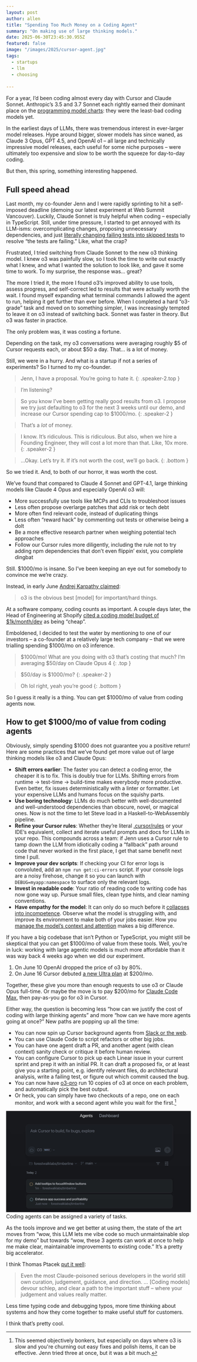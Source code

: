 ```yaml
---
layout: post
author: allen
title: "Spending Too Much Money on a Coding Agent"
summary: "On making use of large thinking models."
date: 2025-06-30T23:45:30.955Z
featured: false
image: "/images/2025/cursor-agent.jpg"
tags:
  - startups
  - llm
  - choosing

---
```


For a year, I’d been coding almost every day with Cursor and Claude Sonnet. Anthropic’s 3.5 and 3.7 Sonnet each rightly earned their dominant place on the [programming model charts](https://openrouter.ai/rankings/programming): they were the least-bad coding models yet.

In the earliest days of LLMs, there was tremendous interest in ever-larger model releases. Hype around bigger, slower models has since waned, as Claude 3 Opus, GPT 4.5, and OpenAI o1 – all large and technically impressive model releases, each useful for some niche purposes – were ultimately too expensive and slow to be worth the squeeze for day-to-day coding.

But then, this spring, something interesting happened.

## Full speed ahead

Last month, my co-founder Jenn and I were rapidly sprinting to hit a self-imposed deadline (demoing our latest experiment at Web Summit Vancouver). Luckily, Claude Sonnet is truly helpful when coding – especially in TypeScript. Still, under time pressure, I started to get annoyed with its LLM-isms: overcomplicating changes, proposing unnecessary dependencies, and just [literally changing failing tests into skipped tests](https://www.lesswrong.com/posts/rKC4xJFkxm6cNq4i9/reward-hacking-is-becoming-more-sophisticated-and-deliberate) to resolve “the tests are failing.” Like, what the crap?

Frustrated, I tried switching from Claude Sonnet to the new o3 thinking model. I knew o3 was painfully slow, so I took the time to write out exactly what I knew, and what I wanted the solution to look like, and gave it some time to work. To my surprise, the response was… great?

The more I tried it, the more I found o3’s improved ability to use tools, assess progress, and self-correct led to results that were actually worth the wait. I found myself expanding what terminal commands I allowed the agent to run, helping it get further than ever before. When I completed a hard “o3-grade” task and moved on to something simpler, I was increasingly tempted to leave it on o3 instead of switching back. Sonnet was faster in theory. But o3 was faster in practice.

The only problem was, it was costing a fortune.

Depending on the task, my o3 conversations were averaging roughly $5 of Cursor requests each, or about $50 a day. That… is a lot of money.

Still, we were in a hurry. And what is a startup if not a series of experiments? So I turned to my co-founder.

> Jenn, I have a proposal. You’re going to hate it.
{: .speaker-2.top }

> I’m listening?

> So you know I’ve been getting really good results from o3. I propose we try just defaulting to o3 for the next 3 weeks until our demo, and increase our Cursor spending cap to $1000/mo.
{: .speaker-2 }

> That’s a *lot* of money.

> I know. It’s ridiculous. This is ridiculous. But also, when we hire a Founding Engineer, they will cost a lot more than that. Like, 10x more.
{: .speaker-2 }

> …Okay. Let’s try it. If it’s not worth the cost, we’ll go back.
{: .bottom }

So we tried it. And, to both of our horror, it was worth the cost.

We’ve found that compared to Claude 4 Sonnet and GPT-4.1, large thinking models like Claude 4 Opus and especially OpenAI o3 will:

- More successfully use tools like MCPs and CLIs to troubleshoot issues
- Less often propose overlarge patches that add risk or tech debt
- More often find relevant code, instead of duplicating things
- Less often “reward hack” by commenting out tests or otherwise being a dolt
- Be a more effective research partner when weighing potential tech approaches
- Follow our Cursor rules more diligently, including the rule not to try adding npm dependencies that don’t even flippin’ exist, you complete dingbat

Still. $1000/mo is insane. So I’ve been keeping an eye out for somebody to convince me we’re crazy.

Instead, in early June [Andrej Karpathy claimed](https://x.com/karpathy/status/1929597620969951434):

> o3 is the obvious best [model] for important/hard things.

At a software company, coding counts as important. A couple days later, the Head of Engineering at Shopify [cited a coding model budget of $1k/month/dev](https://x.com/fnthawar/status/1930367595670274058?s=61) as being “cheap”.

Emboldened, I decided to test the water by mentioning to one of our investors – a co-founder at a relatively large tech company – that we were trialling spending $1000/mo on o3 inference.

> $1000/mo! What are you doing with o3 that’s costing that much? I’m averaging $50/day on Claude Opus 4
{: .top }

> $50/day is $1000/mo?
{: .speaker-2 }

> Oh lol right, yeah you’re good
{: .bottom }

So I guess it really is a thing. You can get $1000/mo of value from coding agents now.

## How to get $1000/mo of value from coding agents

Obviously, simply spending $1000 does not guarantee you a positive return! Here are some practices that we’ve found get more value out of large thinking models like o3 and Claude Opus:

- **Shift errors earlier**: The faster you can detect a coding error, the cheaper it is to fix. This is doubly true for LLMs. Shifting errors from runtime → test-time → build-time makes everybody more productive. Even better, fix issues deterministically with a linter or formatter. Let your expensive LLMs and humans focus on the squishy parts.
- **Use boring technology**: LLMs do much better with well-documented and well-understood dependencies than obscure, novel, or magical ones. Now is not the time to let Steve load in a Haskell-to-WebAssembly pipeline.
- **Refine your Cursor rules**: Whether they’re literal [.cursor/rules](https://docs.cursor.com/context/rules) or your IDE’s equivalent, collect and iterate useful prompts and docs for LLMs in your repo. This compounds across a team: if Jenn uses a Cursor rule to tamp down the LLM from idiotically coding a “fallback” path around code that never worked in the first place, I get that same benefit next time I pull.
- **Improve your dev scripts**: If checking your CI for error logs is convoluted, add an `npm run get:ci-errors` script. If your console logs are a noisy firehose, change it so you can launch with `DEBUG=myapp:namespace` to surface only the relevant logs.
- **Invest in readable code**: Your ratio of reading code to writing code has now gone way up. Pursue small files, clean type hints, and clear naming conventions.
- **Have empathy for the model**: It can only do so much before it [collapses into incompetence](https://machinelearning.apple.com/research/illusion-of-thinking). Observe what the model is struggling with, and improve its environment to make both of your jobs easier. How you [manage the model’s context and attention](https://blog.nilenso.com/blog/2025/05/29/ai-assisted-coding/) makes a big difference.

If you have a big codebase that isn’t Python or TypeScript, you might still be skeptical that you can get $1000/mo of value from these tools. Well, you’re in luck: working with large agentic models is much more affordable than it was way back 4 weeks ago when we did our experiment.

1. On June 10 OpenAI dropped the price of o3 by 80%.
2. On June 16 Cursor debuted [a new Ultra plan](https://www.cursor.com/blog/new-tier) at $200/mo.
 
Together, these give you more than enough requests to use o3 or Claude Opus full-time. Or maybe the move is to pay $200/mo for [Claude Code Max](https://www.anthropic.com/news/max-plan), then pay-as-you go for o3 in Cursor.

Either way, the question is becoming less “how can we justify the cost of coding with large thinking agents” and more “how can we have more agents going at once?” New paths are popping up all the time:

- You can now spin up Cursor background agents from [Slack or the web](https://www.cursor.com/blog/agent-web).
- You can use Claude Code to script refactors or other big jobs.
- You can have one agent draft a PR, and another agent (with clean context) sanity check or critique it before human review.
- You can configure Cursor to pick up each Linear issue in your current sprint and prep it with an initial PR. It can draft a proposed fix, or at least give you a starting point, e.g. identify relevant files, do architectural analysis, write a failing test, or figure out which commit caused the bug.
- You can now have [o3-pro](https://help.openai.com/en/articles/9624314-model-release-notes) run 10 copies of o3 at once on each problem, and automatically pick the best output.
- Or heck, you can simply have two checkouts of a repo, one on each monitor, and work with a second agent while you wait for the first.[^1]

<div class="centered">
<img src="/images/2025/cursor-agent.jpg" alt="Two cursor agents working on tasks." />
Coding agents can be assigned a variety of tasks.
</div>

As the tools improve and we get better at using them, the state of the art moves from “wow, this LLM lets me vibe code so much unmaintainable slop for my demo” but towards “wow, these 3 agents can work at once to help me make clear, maintainable improvements to existing code.” It’s a pretty big accelerator.

I think Thomas Ptacek [put it well](https://fly.io/blog/youre-all-nuts/):

> Even the most Claude-poisoned serious developers in the world still own curation, judgement, guidance, and direction. … [Coding models] devour schlep, and clear a path to the important stuff – where your judgement and values really matter.

Less time typing code and debugging typos, more time thinking about systems and how they come together to make useful stuff for customers.

I think that’s pretty cool.

[^1]: This seemed objectively bonkers, but especially on days where o3 is slow and you're churning out easy fixes and polish items, it can be effective. Jenn tried three at once, but it was a bit much.
